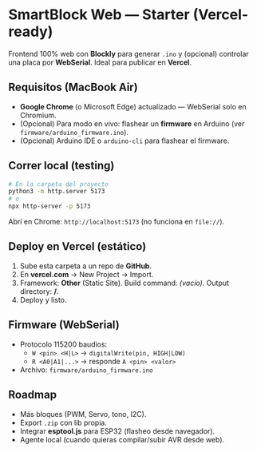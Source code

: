 # SmartBlock Web — Starter (Vercel-ready)

Frontend 100% web con **Blockly** para generar `.ino` y (opcional) controlar una placa por **WebSerial**. Ideal para publicar en **Vercel**.

## Requisitos (MacBook Air)
- **Google Chrome** (o Microsoft Edge) actualizado — WebSerial solo en Chromium.
- (Opcional) Para modo en vivo: flashear un **firmware** en Arduino (ver `firmware/arduino_firmware.ino`).
- (Opcional) Arduino IDE o `arduino-cli` para flashear el firmware.

## Correr local (testing)
```bash
# En la carpeta del proyecto
python3 -m http.server 5173
# o
npx http-server -p 5173
```
Abrí en Chrome: `http://localhost:5173` (no funciona en `file://`).

## Deploy en Vercel (estático)
1. Sube esta carpeta a un repo de **GitHub**.
2. En **vercel.com** → New Project → Import.
3. Framework: **Other** (Static Site). Build command: *(vacío)*. Output directory: **/**.
4. Deploy y listo.

## Firmware (WebSerial)
- Protocolo 115200 baudios:
  - `W <pin> <H|L>` → `digitalWrite(pin, HIGH|LOW)`
  - `R <A0|A1|...>` → responde `A <pin> <valor>`
- Archivo: `firmware/arduino_firmware.ino`

## Roadmap
- Más bloques (PWM, Servo, tono, I2C).
- Export `.zip` con lib propia.
- Integrar **esptool.js** para ESP32 (flasheo desde navegador).
- Agente local (cuando quieras compilar/subir AVR desde web).
